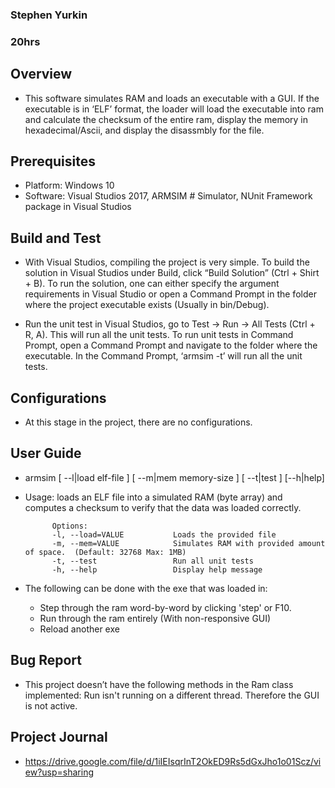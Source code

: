 
### Stephen Yurkin
### 20hrs

## Overview

* This software simulates RAM and loads an executable with a GUI. If the executable is in ‘ELF’ format, the loader will load the executable into ram and calculate the checksum of the entire ram, display the memory in hexadecimal/Ascii, and display the disassmbly for the file. 

## Prerequisites

* Platform: Windows 10
* Software: Visual Studios 2017, ARMSIM # Simulator, NUnit Framework package in Visual Studios

## Build and Test

* With Visual Studios, compiling the project is very simple. To build the solution in Visual Studios under Build, click “Build Solution” (Ctrl + Shirt + B). To run the solution, one can either specify the argument requirements in Visual Studio or open a Command Prompt in the folder where the project executable exists (Usually in bin/Debug). 

* Run the unit test in Visual Studios, go to Test -> Run -> All Tests (Ctrl + R, A). This will run all the unit tests. To run unit tests in Command Prompt, open a Command Prompt and navigate to the folder where the executable. In the Command Prompt, ‘armsim -t’ will run all the unit tests.

## Configurations

* At this stage in the project, there are no configurations.

## User Guide

* armsim [ --l|load elf-file ] [ --m|mem memory-size ] [ --t|test ] [--h|help]

* Usage: loads an ELF file into a simulated RAM (byte array) and
            computes a checksum to verify that the data was loaded correctly.

            Options:
            -l, --load=VALUE           Loads the provided file
            -m, --mem=VALUE            Simulates RAM with provided amount of space.  (Default: 32768 Max: 1MB)
            -t, --test                 Run all unit tests
            -h, --help                 Display help message

* The following can be done with the exe that was loaded in:
    * Step through the ram word-by-word by clicking 'step' or F10. 
    * Run through the ram entirely (With non-responsive GUI)
    * Reload another exe

## Bug Report

* This project doesn’t have the following methods in the Ram class implemented: Run isn't running on a different thread. Therefore the GUI is not active. 

## Project Journal

* https://drive.google.com/file/d/1iIEIsqrInT2OkED9Rs5dGxJho1o01Scz/view?usp=sharing



